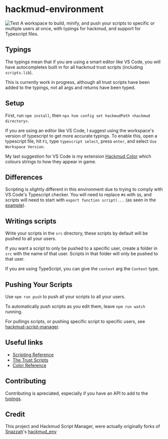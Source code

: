 # hackmud-environment
![Test](https://github.com/samualtnorman/hackmud-environment/workflows/Test/badge.svg)
A workspace to build, minify, and push your scripts to specific or multiple users at once, with typings for hackmud, and support for Typescript files.

## Typings
The typings mean that if you are using a smart editor like VS Code, you will have autocompletes built in for all hackmud trust scripts (including `scripts.lib`).

This is currently work in progress, although all trust scripts have been added to the typings, not all args and returns have been typed.

## Setup
First, run `npm install`, then `npx hsm config set hackmudPath <hackmud directory>`.

If you are using an editor like VS Code, I suggest using the workspace's version of typescript to get more accurate typings.
To enable this, open a typescript file, hit `F1`, type `typescript select`, press `enter`, and select `Use Workspace Version`.

My last suggestion for VS Code is my extension [Hackmud Color](https://marketplace.visualstudio.com/items?itemName=Samual.hackmud-color) which colours strings to how they appear in game.

## Differences
Scripting is slightly different in this environment due to trying to comply with VS Code's Typescript checker. You will need to replace `#`s with `$`s, and scripts will need to start with `export function script(...` (as seen in the [example](src/example.ts)).

## Writings scripts
Write your scripts in the `src` directory, these scripts by default will be pushed to all your users.

If you want a script to only be pushed to a specific user, create a folder in `src` with the name of that user.
Scripts in that folder will only be pushed to that user.

If you are using TypeScript, you can give the `context` arg the `Context` type.

## Pushing Your Scripts
Use `npm run push` to push all your scripts to all your users.

To automatically push scripts as you edit them, leave `npm run watch` running.

For pullings scripts, or pushing specific script to specific users, see [hackmud-script-manager](https://github.com/samualtnorman/hackmud-script-manager).

## Useful links
- [Scripting Reference](https://hackmud.com/forums/general_discussion/scripting_reference)
- [The Trust Scripts](https://hackmud.com/forums/new_players/the_trust_scripts___documentation_for__scripts_trust__scripts)
- [Color Reference](https://hackmud.com/forums/general_discussion/color_reference)

## Contributing
Contributing is apreciated, especially if you have an API to add to the [typings](index.d.ts).

## Credit
This project and Hackmud Script Manager, were actually originally forks of [Snazzah](https://github.com/Snazzah)'s [hackmud_env](https://github.com/Snazzah/hackmud_env)
